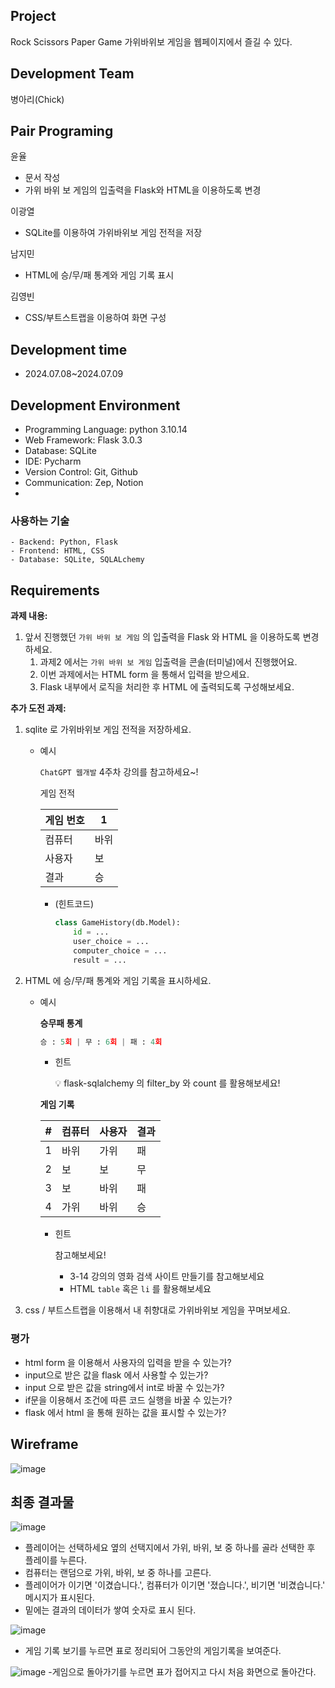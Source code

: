 ## Project
Rock Scissors Paper Game
가위바위보 게임을 웹페이지에서 즐길 수 있다.

## Development Team
병아리(Chick)

## Pair Programing
윤율
- 문서 작성
- 가위 바위 보 게임의 입출력을 Flask와 HTML을 이용하도록 변경

이광열
- SQLite를 이용하여 가위바위보 게임 전적을 저장

남지민
- HTML에 승/무/패 통계와 게임 기록 표시

김영빈
- CSS/부트스트랩을 이용하여 화면 구성


## Development time
- 2024.07.08~2024.07.09

## Development Environment
- Programming Language: python 3.10.14
- Web Framework: Flask 3.0.3
- Database: SQLite
- IDE: Pycharm
- Version Control: Git, Github
- Communication: Zep, Notion
- 
### 사용하는 기술
    - Backend: Python, Flask
    - Frontend: HTML, CSS
    - Database: SQLite, SQLALchemy

## Requirements
**과제 내용:**

1.  앞서 진행했던 `가위 바위 보 게임` 의 입출력을 Flask 와 HTML 을 이용하도록 변경하세요.
    1. 과제2 에서는 `가위 바위 보 게임` 입출력을 콘솔(터미널)에서 진행했어요.
    2. 이번 과제에서는 HTML form 을 통해서 입력을 받으세요. 
    3. Flask 내부에서 로직을 처리한 후 HTML 에 출력되도록 구성해보세요.

**추가 도전 과제:**

1. sqlite 로 가위바위보 게임 전적을 저장하세요.
    - 예시
        
        `ChatGPT 웹개발` 4주차 강의를 참고하세요~!
        
        게임 전적
        
        | 게임 번호 | 1 |
        | --- | --- |
        | 컴퓨터 | 바위 |
        | 사용자 | 보 |
        | 결과 | 승 |
        
        - (힌트코드)
            
            
            ```python
            class GameHistory(db.Model):
                id = ...
                user_choice = ...
                computer_choice = ...
                result = ...
            ```
            
2. HTML 에 승/무/패 통계와 게임 기록을 표시하세요.
    - 예시
        
        **승무패 통계**
        
        ```python
        승 : 5회 | 무 : 6회 | 패 : 4회
        ```
        
        - 힌트
            
            <aside>
            💡 flask-sqlalchemy 의 filter_by 와 count 를 활용해보세요!
            
            </aside>
            
        
        **게임 기록**
        
        | # | 컴퓨터 | 사용자 | 결과 |
        | --- | --- | --- | --- |
        | 1 | 바위 | 가위 | 패 |
        | 2 | 보 | 보 | 무 |
        | 3 | 보 | 바위 | 패 |
        | 4 | 가위 | 바위 | 승 |
        - 힌트
            
            참고해보세요!
            
            - 3-14 강의의 영화 검색 사이트 만들기를 참고해보세요
            - HTML `table` 혹은 `li` 를 활용해보세요
        
3. css / 부트스트랩을 이용해서 내 취향대로 가위바위보 게임을 꾸며보세요.

### 평가
- html form 을 이용해서 사용자의 입력을 받을 수 있는가?
- input으로 받은 값을 flask 에서 사용할 수 있는가?
- input 으로 받은 값을 string에서 int로 바꿀 수 있는가?
- if문을 이용해서 조건에 따른 코드 실행을 바꿀 수 있는가?
- flask 에서 html 을 통해 원하는 값을 표시할 수 있는가?

## Wireframe
![image](https://github.com/yunlowell/chick/assets/173750800/d01b60e1-1f37-4cc6-8784-b4e72ccb79a1)

## 최종 결과물

![image](https://github.com/yunlowell/chick/assets/173750800/abc7adac-fc69-4500-9936-1dcc895f4543)
- 플레이어는 선택하세요 옆의 선택지에서 가위, 바위, 보 중 하나를 골라 선택한 후 플레이를 누른다.
- 컴퓨터는 랜덤으로 가위, 바위, 보 중 하나를 고른다.
- 플레이어가 이기면 '이겼습니다.', 컴퓨터가 이기면 '졌습니다.', 비기면 '비겼습니다.' 메시지가 표시된다.
- 밑에는 결과의 데이터가 쌓여 숫자로 표시 된다.
  
![image](https://github.com/yunlowell/chick/assets/173750800/b3d6e2fb-bce5-4456-b4c8-6527926226e8)
- 게임 기록 보기를 누르면 표로 정리되어 그동안의 게임기록을 보여준다.
  
![image](https://github.com/yunlowell/chick/assets/173750800/c6a40787-1ec2-4626-bbc9-13084e136768)
-게임으로 돌아가기를 누르면 표가 접어지고 다시 처음 화면으로 돌아간다.
